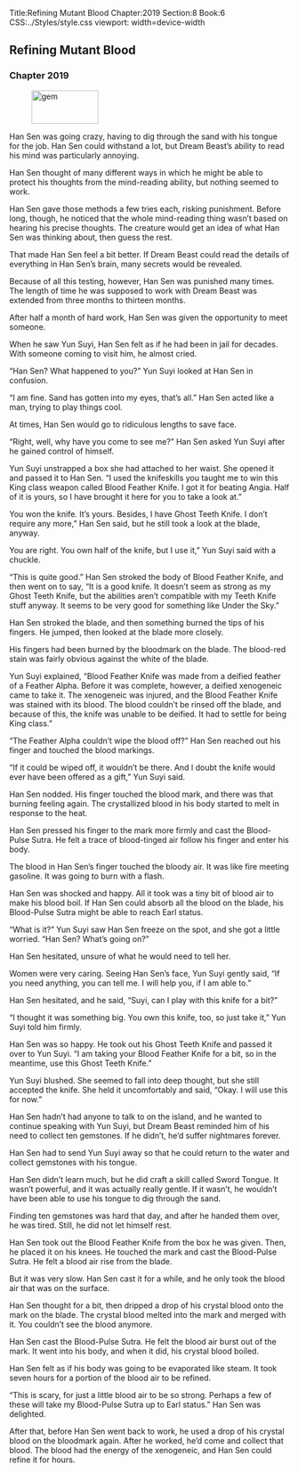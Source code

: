 Title:Refining Mutant Blood 
Chapter:2019 
Section:8 
Book:6 
CSS:../Styles/style.css 
viewport: width=device-width
  
## Refining Mutant Blood
### Chapter 2019 
<figure>
	<img src="../Images/gem.gif" alt="gem" id="gem" width="120" height="60" />
</figure>
  

  
  Han Sen was going crazy, having to dig through the sand with his tongue for the job. Han Sen could withstand a lot, but Dream Beast’s ability to read his mind was particularly annoying.

Han Sen thought of many different ways in which he might be able to protect his thoughts from the mind-reading ability, but nothing seemed to work.

Han Sen gave those methods a few tries each, risking punishment. Before long, though, he noticed that the whole mind-reading thing wasn’t based on hearing his precise thoughts. The creature would get an idea of what Han Sen was thinking about, then guess the rest.

That made Han Sen feel a bit better. If Dream Beast could read the details of everything in Han Sen’s brain, many secrets would be revealed.

Because of all this testing, however, Han Sen was punished many times. The length of time he was supposed to work with Dream Beast was extended from three months to thirteen months.

After half a month of hard work, Han Sen was given the opportunity to meet someone.

When he saw Yun Suyi, Han Sen felt as if he had been in jail for decades. With someone coming to visit him, he almost cried.

“Han Sen? What happened to you?” Yun Suyi looked at Han Sen in confusion.

“I am fine. Sand has gotten into my eyes, that’s all.” Han Sen acted like a man, trying to play things cool.

At times, Han Sen would go to ridiculous lengths to save face.

“Right, well, why have you come to see me?” Han Sen asked Yun Suyi after he gained control of himself.

Yun Suyi unstrapped a box she had attached to her waist. She opened it and passed it to Han Sen. “I used the knifeskills you taught me to win this King class weapon called Blood Feather Knife. I got it for beating Angia. Half of it is yours, so I have brought it here for you to take a look at.”

You won the knife. It’s yours. Besides, I have Ghost Teeth Knife. I don’t require any more,” Han Sen said, but he still took a look at the blade, anyway.

You are right. You own half of the knife, but I use it,” Yun Suyi said with a chuckle.

“This is quite good.” Han Sen stroked the body of Blood Feather Knife, and then went on to say, “It is a good knife. It doesn’t seem as strong as my Ghost Teeth Knife, but the abilities aren’t compatible with my Teeth Knife stuff anyway. It seems to be very good for something like Under the Sky.”

Han Sen stroked the blade, and then something burned the tips of his fingers. He jumped, then looked at the blade more closely.

His fingers had been burned by the bloodmark on the blade. The blood-red stain was fairly obvious against the white of the blade.

Yun Suyi explained, “Blood Feather Knife was made from a deified feather of a Feather Alpha. Before it was complete, however, a deified xenogeneic came to take it. The xenogeneic was injured, and the Blood Feather Knife was stained with its blood. The blood couldn’t be rinsed off the blade, and because of this, the knife was unable to be deified. It had to settle for being King class.”

“The Feather Alpha couldn’t wipe the blood off?” Han Sen reached out his finger and touched the blood markings.

“If it could be wiped off, it wouldn’t be there. And I doubt the knife would ever have been offered as a gift,” Yun Suyi said.

Han Sen nodded. His finger touched the blood mark, and there was that burning feeling again. The crystallized blood in his body started to melt in response to the heat.

Han Sen pressed his finger to the mark more firmly and cast the Blood-Pulse Sutra. He felt a trace of blood-tinged air follow his finger and enter his body.

The blood in Han Sen’s finger touched the bloody air. It was like fire meeting gasoline. It was going to burn with a flash.

Han Sen was shocked and happy. All it took was a tiny bit of blood air to make his blood boil. If Han Sen could absorb all the blood on the blade, his Blood-Pulse Sutra might be able to reach Earl status.

“What is it?” Yun Suyi saw Han Sen freeze on the spot, and she got a little worried. “Han Sen? What’s going on?”

Han Sen hesitated, unsure of what he would need to tell her.

Women were very caring. Seeing Han Sen’s face, Yun Suyi gently said, “If you need anything, you can tell me. I will help you, if I am able to.”

Han Sen hesitated, and he said, “Suyi, can I play with this knife for a bit?”

“I thought it was something big. You own this knife, too, so just take it,” Yun Suyi told him firmly.

Han Sen was so happy. He took out his Ghost Teeth Knife and passed it over to Yun Suyi. “I am taking your Blood Feather Knife for a bit, so in the meantime, use this Ghost Teeth Knife.”

Yun Suyi blushed. She seemed to fall into deep thought, but she still accepted the knife. She held it uncomfortably and said, “Okay. I will use this for now.”

Han Sen hadn’t had anyone to talk to on the island, and he wanted to continue speaking with Yun Suyi, but Dream Beast reminded him of his need to collect ten gemstones. If he didn’t, he’d suffer nightmares forever.

Han Sen had to send Yun Suyi away so that he could return to the water and collect gemstones with his tongue.

Han Sen didn’t learn much, but he did craft a skill called Sword Tongue. It wasn’t powerful, and it was actually really gentle. If it wasn’t, he wouldn’t have been able to use his tongue to dig through the sand.

Finding ten gemstones was hard that day, and after he handed them over, he was tired. Still, he did not let himself rest.

Han Sen took out the Blood Feather Knife from the box he was given. Then, he placed it on his knees. He touched the mark and cast the Blood-Pulse Sutra. He felt a blood air rise from the blade.

But it was very slow. Han Sen cast it for a while, and he only took the blood air that was on the surface.

Han Sen thought for a bit, then dripped a drop of his crystal blood onto the mark on the blade. The crystal blood melted into the mark and merged with it. You couldn’t see the blood anymore.

Han Sen cast the Blood-Pulse Sutra. He felt the blood air burst out of the mark. It went into his body, and when it did, his crystal blood boiled.

Han Sen felt as if his body was going to be evaporated like steam. It took seven hours for a portion of the blood air to be refined.

“This is scary, for just a little blood air to be so strong. Perhaps a few of these will take my Blood-Pulse Sutra up to Earl status.” Han Sen was delighted.

After that, before Han Sen went back to work, he used a drop of his crystal blood on the bloodmark again. After he worked, he’d come and collect that blood. The blood had the energy of the xenogeneic, and Han Sen could refine it for hours.
